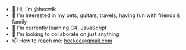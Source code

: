 - 👋 Hi, I’m @hecwik
- 👀 I’m interested in my pets, guitars, travels, having fun with friends & family
- 🌱 I’m currently learning C#, JavaScript
- 💞️ I’m looking to collaborate on just anything
- 📫 How to reach me: heckee@gmail.com

<!---
hecwik/hecwik is a ✨ special ✨ repository because its `README.md` (this file) appears on your GitHub profile.
You can click the Preview link to take a look at your changes.
--->
